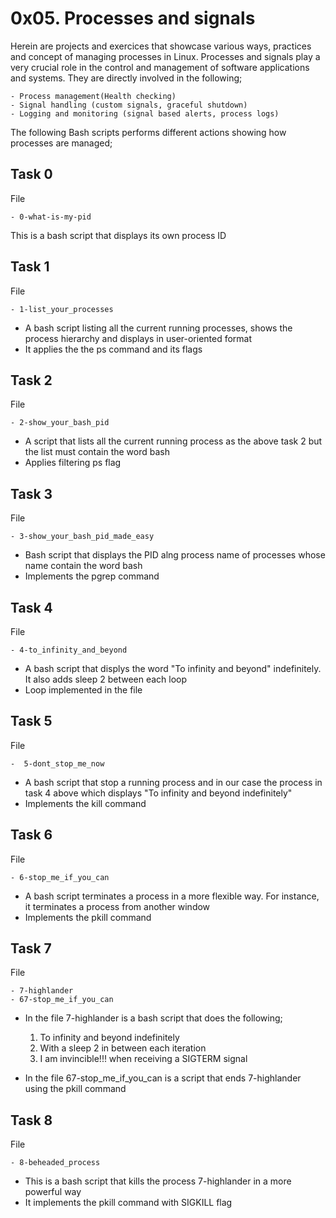 # 0x05. Processes and signals

Herein are projects and exercices that showcase various ways, practices and concept of managing processes in Linux. Processes and signals play a very crucial role in the control and management of software applications and systems. They are directly involved in the following;

	- Process management(Health checking)
	- Signal handling (custom signals, graceful shutdown)
	- Logging and monitoring (signal based alerts, process logs)

The following Bash scripts performs different actions showing how processes are managed;

## Task 0
File

	- 0-what-is-my-pid
This is a bash script that displays its own process ID


## Task 1
File

	- 1-list_your_processes
- A bash script listing all the current running processes, shows the process hierarchy and displays in user-oriented format
- It applies the the ps command and its flags


## Task 2
File

	- 2-show_your_bash_pid
- A script that lists all the current running process as the above task 2 but the list must contain the word bash
- Applies filtering ps flag


## Task 3
File

	- 3-show_your_bash_pid_made_easy
- Bash script that displays the PID alng process name of processes whose name contain the word bash
- Implements the pgrep command


## Task 4
File

	- 4-to_infinity_and_beyond
- A bash script that displys the word "To infinity and beyond" indefinitely. It also adds sleep 2 between each loop
- Loop implemented in the file


## Task 5
File

	-  5-dont_stop_me_now
- A bash script that stop a running process and in our case the process in task 4 above which displays "To infinity and beyond indefinitely"
- Implements the kill command


## Task 6
File

	- 6-stop_me_if_you_can
- A bash script terminates a process in a more flexible way. For instance, it terminates a process from another window
- Implements the pkill command


## Task 7
File

	- 7-highlander
	- 67-stop_me_if_you_can

- In the file 7-highlander is a bash script that does the following;

	1. To infinity and beyond indefinitely
	2. With a sleep 2 in between each iteration
	3. I am invincible!!! when receiving a SIGTERM signal

- In the file 67-stop_me_if_you_can is a script that ends 7-highlander using the pkill command


## Task 8
File

	- 8-beheaded_process
- This is a bash script that kills the process 7-highlander in a more powerful way
- It implements the pkill command with SIGKILL flag
